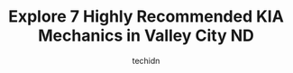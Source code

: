 ---
layout: ampstory
image: https://images.unsplash.com/photo-1533690876270-13b7a3fa7a19?ixlib=rb-4.0.3&ixid=MnwxMjA3fDB8MHxwaG90by1wYWdlfHx8fGVufDB8fHx8&auto=format&fit=crop&w=640&h=853&q=80
author: techidn
featured: false
description: Trust your vehicles maintenance and repairs to the 7 best KIA Mechanic in Valley City ND, USA. With their extensive experience, cutting-edge technology, and commitment to customer satisfact
title: Explore 7 Highly Recommended KIA Mechanics in Valley City ND
cover:
   title: Explore 7 Highly Recommended KIA Mechanics in Valley City ND
   subtitle: Rickpate
   background: https://images.unsplash.com/photo-1533690876270-13b7a3fa7a19?ixlib=rb-4.0.3&ixid=MnwxMjA3fDB8MHxwaG90by1wYWdlfHx8fGVufDB8fHx8&auto=format&fit=crop&w=640&h=853&q=80

pages: 
 - layout: thirds
   top: <h1>#1 Quality Alignment & Brake Center</h1>
   bottom: "<p>A really good place to go with your problems!They did an alignment on my truck in no time.Good work and nice people!</p>"
   background: https://www.knot35.com/toplist/wp-content/uploads/2023/06/best-kia-mechanic-1-in-valley-city-nd-1685837612.jpeg
   backgroundblur: true
 - layout: thirds
   top: <h1>#2 Berger Auto & Diesel Repair</h1>
   bottom: "<p>1030 7th St SE, Valley City, ND 58072, United States</p>"
   background: https://www.knot35.com/toplist/wp-content/uploads/2023/06/best-kia-mechanic-2-in-valley-city-nd-1685837612.jpeg
   cta:
      link: https://www.knot35.com/toplist/explore-7-highly-recommended-kia-mechanics-in-valley-city-nd/
      text: Explore 7 Highly Recommended KIA Mechanics in Valley City ND
 - layout: thirds
   top: <h1>#3 NAPA Auto Parts - Valley Auto Parts</h1>
   bottom: "<p>1545 W Main St, Valley City, ND 58072, United States</p>"
   background: https://www.knot35.com/toplist/wp-content/uploads/2023/06/best-kia-mechanic-3-in-valley-city-nd-1685837613.jpeg
   cta:
      link: https://www.knot35.com/toplist/explore-7-highly-recommended-kia-mechanics-in-valley-city-nd/
      text: Explore 7 Highly Recommended KIA Mechanics in Valley City ND
 - layout: thirds
   top: <h1>#4 Valley Service</h1>
   bottom: "<p>357 Central Ave N, Valley City, ND 58072, United States</p>"
   background: https://images.unsplash.com/photo-1484589065579-248aad0d8b13?ixlib=rb-4.0.3&ixid=MnwxMjA3fDB8MHxwaG90by1wYWdlfHx8fGVufDB8fHx8&auto=format&fit=crop&w=640&h=853&q=80
   cta:
      link: https://www.knot35.com/toplist/explore-7-highly-recommended-kia-mechanics-in-valley-city-nd/
      text: Explore 7 Highly Recommended KIA Mechanics in Valley City ND
 - layout: thirds
   top: <h1>#5 Truck & Auto Salvage</h1>
   bottom: "<p>889 14th St SW, Valley City, ND 58072, United States</p>"
   background: https://images.unsplash.com/photo-1567360425618-1594206637d2?ixlib=rb-4.0.3&ixid=MnwxMjA3fDB8MHxwaG90by1wYWdlfHx8fGVufDB8fHx8&auto=format&fit=crop&w=640&h=853&q=80
   cta:
      link: https://www.knot35.com/toplist/explore-7-highly-recommended-kia-mechanics-in-valley-city-nd/
      text: Explore 7 Highly Recommended KIA Mechanics in Valley City ND
 - layout: thirds
   top: <h1>#6 S & S Auto Electric Inc</h1>
   bottom: "<p>243 2nd St NW, Valley City, ND 58072, United States</p>"
   background: https://images.unsplash.com/photo-1561679660-d00ee1e0dc8e?ixlib=rb-4.0.3&ixid=MnwxMjA3fDB8MHxwaG90by1wYWdlfHx8fGVufDB8fHx8&auto=format&fit=crop&w=640&h=853&q=80
   cta:
      link: https://www.knot35.com/toplist/explore-7-highly-recommended-kia-mechanics-in-valley-city-nd/
      text: Explore 7 Highly Recommended KIA Mechanics in Valley City ND
 - layout: thirds
   top: <h1>#7 Wades Service Center and Bad Boy Mowers</h1>
   bottom: "<p>322 2nd St NW, Valley City, ND 58072, United States</p>"
   background: https://images.unsplash.com/photo-1564951434112-64d74cc2a2d7?ixlib=rb-4.0.3&ixid=MnwxMjA3fDB8MHxwaG90by1wYWdlfHx8fGVufDB8fHx8&auto=format&fit=crop&w=640&h=853&q=80
   cta:
      link: https://www.knot35.com/toplist/explore-7-highly-recommended-kia-mechanics-in-valley-city-nd/
      text: Explore 7 Highly Recommended KIA Mechanics in Valley City ND
 - layout: thirds
   middle: Continue reading...
   background: https://images.unsplash.com/photo-1531169509526-f8f1fdaa4a67?ixlib=rb-4.0.3&ixid=MnwxMjA3fDB8MHxwaG90by1wYWdlfHx8fGVufDB8fHx8&auto=format&fit=crop&w=640&h=853&q=80
   cta:
      link: https://www.knot35.com/toplist/explore-7-highly-recommended-kia-mechanics-in-valley-city-nd/
      text: Explore 7 Highly Recommended KIA Mechanics in Valley City ND
      
---